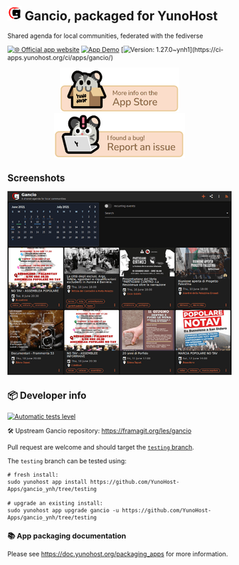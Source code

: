 <!--
N.B.: This README was automatically generated by <https://github.com/YunoHost/apps_tools/blob/main/readme_generator>
It shall NOT be edited by hand.
-->

<h1>
  <img src="https://raw.githubusercontent.com/YunoHost/apps/main/logos/gancio.png" width="32px" alt="Logo of Gancio">
  Gancio, packaged for YunoHost
</h1>

Shared agenda for local communities, federated with the fediverse

[![🌐 Official app website](https://img.shields.io/badge/Official_app_website-darkgreen?style=for-the-badge)](https://gancio.org)
[![App Demo](https://img.shields.io/badge/App_Demo-blue?style=for-the-badge)](https://demo.gancio.org/)
[![Version: 1.27.0~ynh1](https://img.shields.io/badge/Version-1.27.0~ynh1-rgba(0,150,0,1)?style=for-the-badge)](https://ci-apps.yunohost.org/ci/apps/gancio/)

<div align="center">
<a href="https://apps.yunohost.org/app/gancio"><img height="100px" src="https://github.com/YunoHost/yunohost-artwork/raw/refs/heads/main/badges/neopossum-badges/badge_more_info_on_the_appstore.svg"/></a>
<a href="https://github.com/YunoHost-Apps/gancio_ynh/issues"><img height="100px" src="https://github.com/YunoHost/yunohost-artwork/raw/refs/heads/main/badges/neopossum-badges/badge_report_an_issue.svg"/></a>
</div>


## Screenshots
![Screenshot of Gancio](./doc/screenshots/screenshot.png)

## 📦 Developer info

[![Automatic tests level](https://apps.yunohost.org/badge/cilevel/gancio)](https://ci-apps.yunohost.org/ci/apps/gancio/)

🛠️ Upstream Gancio repository: <https://framagit.org/les/gancio>

Pull request are welcome and should target the [`testing` branch](https://github.com/YunoHost-Apps/gancio_ynh/tree/testing).

The `testing` branch can be tested using:
```
# fresh install:
sudo yunohost app install https://github.com/YunoHost-Apps/gancio_ynh/tree/testing

# upgrade an existing install:
sudo yunohost app upgrade gancio -u https://github.com/YunoHost-Apps/gancio_ynh/tree/testing
```

### 📚 App packaging documentation

Please see <https://doc.yunohost.org/packaging_apps> for more information.